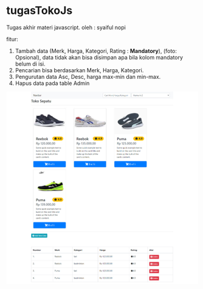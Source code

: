 # tugasTokoJs
Tugas akhir materi javascript. oleh : syaiful nopi

fitur:
1. Tambah data (Merk, Harga, Kategori, Rating : <b>Mandatory</b>), (foto: Opsional), data tidak akan bisa disimpan apa bila kolom mandatory belum di isi.
2. Pencarian bisa berdasarkan Merk, Harga, Kategori.
3. Pengurutan data Asc, Desc, harga max-min dan min-max.
4. Hapus data pada table Admin

![alt text](https://github.com/syaiful-scooter/tugasTokoJs/blob/84d471beded3b2f787558c71d41372058bf1820f/toko-sepatu-js.jpg)
